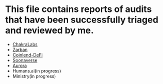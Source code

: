 # This file contains reports of audits that have been successfully triaged and reviewed by me.

* [ChakraLabs](https://www.auditone.io/audit-report/chakralabs)
* [Zarban](https://www.auditone.io/audit-report/zarban)
* [Coinlend-DeFi](https://www.auditone.io/audit-report/coinlend-defi)
* [Soonaverse](https://www.auditone.io/audit-report/soonaverse)
* [Aurora](https://www.auditone.io/audit-report/aurora)
* Humans.ai(in progress)
* Ministry(in progress)
